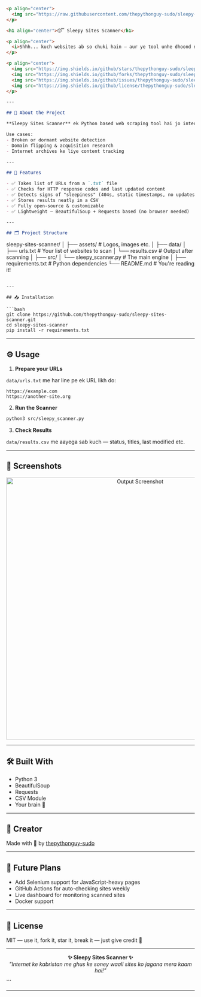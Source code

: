 ```markdown
<p align="center">
  <img src="https://raw.githubusercontent.com/thepythonguy-sudo/sleepy-sites-scanner/main/assets/sleepy_logo.png" width="200" alt="Sleepy Sites Logo"/>
</p>

<h1 align="center">😴 Sleepy Sites Scanner</h1>

<p align="center">
  <i>Shhh... kuch websites ab so chuki hain — aur ye tool unhe dhoond nikaalega 💡</i>
</p>

<p align="center">
  <img src="https://img.shields.io/github/stars/thepythonguy-sudo/sleepy-sites-scanner?style=flat-square">
  <img src="https://img.shields.io/github/forks/thepythonguy-sudo/sleepy-sites-scanner?style=flat-square">
  <img src="https://img.shields.io/github/issues/thepythonguy-sudo/sleepy-sites-scanner?style=flat-square">
  <img src="https://img.shields.io/github/license/thepythonguy-sudo/sleepy-sites-scanner?style=flat-square">
</p>

---

## 🧠 About the Project

**Sleepy Sites Scanner** ek Python based web scraping tool hai jo internet ke kone kone me soyi hui websites ko dhoondta hai — yaani aise sites jo kabhi update hi nahi hoti.

Use cases:
- Broken or dormant website detection
- Domain flipping & acquisition research
- Internet archives ke liye content tracking

---

## 🚀 Features

- ✅ Takes list of URLs from a `.txt` file  
- ✅ Checks for HTTP response codes and last updated content  
- ✅ Detects signs of "sleepiness" (404s, static timestamps, no updates, etc.)  
- ✅ Stores results neatly in a CSV  
- ✅ Fully open-source & customizable  
- ✅ Lightweight — BeautifulSoup + Requests based (no browser needed)

---

## 🗂️ Project Structure

```

sleepy-sites-scanner/
│
├── assets/                  # Logos, images etc.
│
├── data/
│   ├── urls.txt             # Your list of websites to scan
│   └── results.csv          # Output after scanning
│
├── src/
│   └── sleepy\_scanner.py    # The main engine
│
├── requirements.txt         # Python dependencies
└── README.md                # You're reading it!

````

---

## 📥 Installation

```bash
git clone https://github.com/thepythonguy-sudo/sleepy-sites-scanner.git
cd sleepy-sites-scanner
pip install -r requirements.txt
````

---

## ⚙️ Usage

1. **Prepare your URLs**

`data/urls.txt` me har line pe ek URL likh do:

```
https://example.com
https://another-site.org
```

2. **Run the Scanner**

```bash
python3 src/sleepy_scanner.py
```

3. **Check Results**

`data/results.csv` me aayega sab kuch — status, titles, last modified etc.

---

## 📸 Screenshots

<p align="center">
  <img src="https://raw.githubusercontent.com/thepythonguy-sudo/sleepy-sites-scanner/main/assets/demo_result.png" width="700" alt="Output Screenshot"/>
</p>

---

## 🛠️ Built With

* Python 3
* BeautifulSoup
* Requests
* CSV Module
* Your brain 🧠

---

## 👑 Creator

Made with 💙 by [thepythonguy-sudo](https://github.com/thepythonguy-sudo)

---

## 🧨 Future Plans

* Add Selenium support for JavaScript-heavy pages
* GitHub Actions for auto-checking sites weekly
* Live dashboard for monitoring scanned sites
* Docker support

---

## 📜 License

MIT — use it, fork it, star it, break it — just give credit 🙏

---

<p align="center">
  <strong>✨ Sleepy Sites Scanner ✨</strong><br>
  <i>"Internet ke kabristan me ghus ke soney waali sites ko jagana mera kaam hai!"</i>
</p>
```

---

